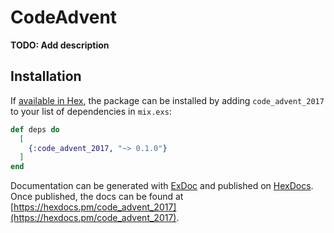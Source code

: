 # CodeAdvent

**TODO: Add description**

## Installation

If [available in Hex](https://hex.pm/docs/publish), the package can be installed
by adding `code_advent_2017` to your list of dependencies in `mix.exs`:

```elixir
def deps do
  [
    {:code_advent_2017, "~> 0.1.0"}
  ]
end
```

Documentation can be generated with [ExDoc](https://github.com/elixir-lang/ex_doc)
and published on [HexDocs](https://hexdocs.pm). Once published, the docs can
be found at [https://hexdocs.pm/code_advent_2017](https://hexdocs.pm/code_advent_2017).

